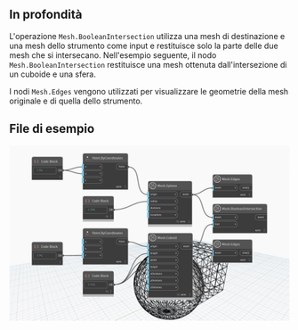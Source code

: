 ## In profondità
L'operazione `Mesh.BooleanIntersection` utilizza una mesh di destinazione e una mesh dello strumento come input e restituisce solo la parte delle due mesh che si intersecano. Nell'esempio seguente, il nodo `Mesh.BooleanIntersection` restituisce una mesh ottenuta dall'intersezione di un cuboide e una sfera.

I nodi `Mesh.Edges` vengono utilizzati per visualizzare le geometrie della mesh originale e di quella dello strumento.

## File di esempio

![Example](./Autodesk.DesignScript.Geometry.Mesh.BooleanIntersection_img.jpg)
